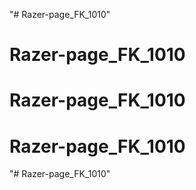 "# Razer-page_FK_1010" 
# Razer-page_FK_1010
# Razer-page_FK_1010
# Razer-page_FK_1010
"# Razer-page_FK_1010" 
